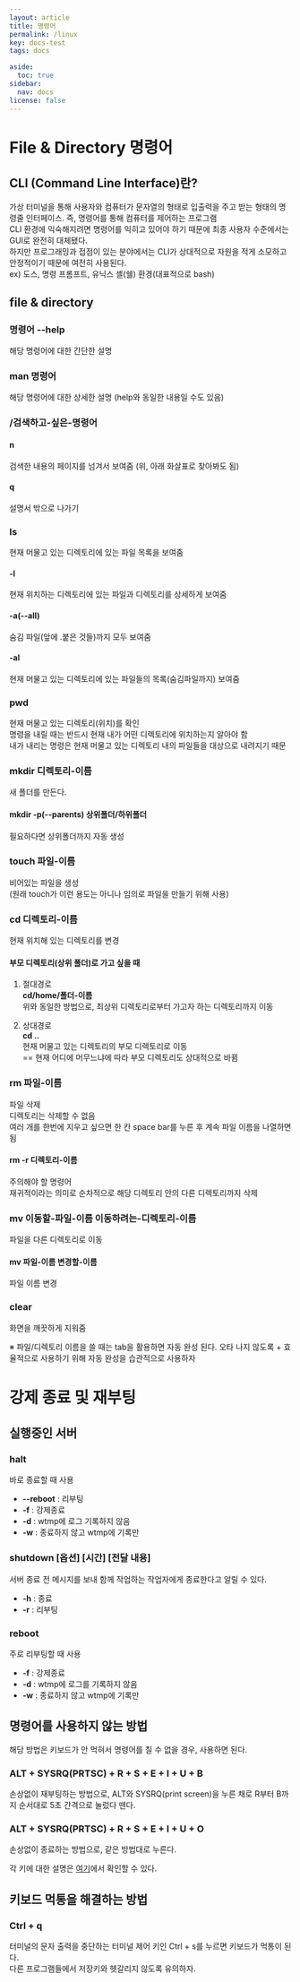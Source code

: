 ```yaml
---
layout: article
title: 명령어
permalink: /linux
key: docs-test
tags: docs

aside:
  toc: true
sidebar:
  nav: docs
license: false
---
```

<!--more-->
# File & Directory 명령어  
## CLI (Command Line Interface)란?  
가상 터미널을 통해 사용자와 컴퓨터가 문자열의 형태로 입출력을 주고 받는 형태의 명령줄 인터페이스. 즉, 명령어를 통해 컴퓨터를 제어하는 프로그램  
CLI 환경에 익숙해지려면 명령어를 익히고 있어야 하기 때문에 최종 사용자 수준에서는 GUI로 완전히 대체됐다.  
하지만 프로그래밍과 접점이 있는 분야에서는 CLI가 상대적으로 자원을 적게 소모하고 안정적이기 때문에 여전히 사용된다.  
ex) 도스, 명령 프롬프트, 유닉스 셸(쉘) 환경(대표적으로 bash)  

## file & directory  
### 명령어 --help  
해당 명령어에 대한 간단한 설명  

### man 명령어  
해당 명령어에 대한 상세한 설명 (help와 동일한 내용일 수도 있음)  

### /검색하고-싶은-명령어  
#### n  
검색한 내용의 페이지를 넘겨서 보여줌 (위, 아래 화살표로 찾아봐도 됨)  

#### q  
설명서 밖으로 나가기  

### ls  
현재 머물고 있는 디렉토리에 있는 파일 목록을 보여줌  

#### -l  
현재 위치하는 디렉토리에 있는 파일과 디렉토리를 상세하게 보여줌  

#### -a(--all)  
숨김 파일(앞에 .붙은 것들)까지 모두 보여줌  

#### -al  
현재 머물고 있는 디렉토리에 있는 파일들의 목록(숨김파일까지) 보여줌  

### pwd  
현재 머물고 있는 디렉토리(위치)를 확인  
명령을 내릴 때는 반드시 현재 내가 어떤 디렉토리에 위치하는지 알아야 함  
내가 내리는 명령은 현재 머물고 있는 디렉토리 내의 파일들을 대상으로 내려지기 때문  

### mkdir 디렉토리-이름  
새 폴더를 만든다.  

#### mkdir -p(--parents) 상위폴더/하위폴더  
필요하다면 상위폴더까지 자동 생성  

### touch 파일-이름  
비어있는 파일을 생성  
(원래 touch가 이런 용도는 아니나 임의로 파일을 만들기 위해 사용)  

### cd 디렉토리-이름  
현재 위치해 있는 디렉토리를 변경  

#### 부모 디렉토리(상위 폴더)로 가고 싶을 때  
1. 절대경로  
__cd/home/폴더-이름__  
위와 동일한 방법으로, 최상위 디렉토리로부터 가고자 하는 디렉토리까지 이동  

2. 상대경로  
__cd ..__  
현재 머물고 있는 디렉토리의 부모 디렉토리로 이동  
== 현재 어디에 머무느냐에 따라 부모 디렉토리도 상대적으로 바뀜  

### rm 파일-이름  
파일 삭제  
디렉토리는 삭제할 수 없음  
여러 개를 한번에 지우고 싶으면 한 칸 space bar를 누른 후 계속 파일 이름을 나열하면 됨  

#### rm -r 디렉토리-이름  
주의해야 할 명령어  
재귀적이라는 의미로 순차적으로 해당 디렉토리 안의 다른 디렉토리까지 삭제  

### mv 이동할-파일-이름 이동하려는-디렉토리-이름  
파일을 다른 디렉토리로 이동  

#### mv 파일-이름 변경할-이름  
파일 이름 변경  

### clear  
화면을 깨끗하게 지워줌  

※ 파일/디렉토리 이름을 쓸 때는 tab을 활용하면 자동 완성 된다. 오타 나지 않도록 + 효율적으로 사용하기 위해 자동 완성을 습관적으로 사용하자  

# 강제 종료 및 재부팅  
## 실행중인 서버 
### halt  
바로 종료할 때 사용  
- __--reboot__ : 리부팅  
- __-f__ : 강제종료  
- __-d__ : wtmp에 로그 기록하지 않음  
- __-w__ : 종료하지 않고 wtmp에 기록만

### shutdown [옵션] [시간] [전달 내용]  
서버 종료 전 메시지를 보내 함께 작업하는 작업자에게 종료한다고 알릴 수 있다.  
- __-h__ : 종료  
- __-r__ : 리부팅  

### reboot  
주로 리부팅할 때 사용  
- __-f__ : 강제종료
- __-d__ : wtmp에 로그를 기록하지 않음  
- __-w__ : 종료하지 않고 wtmp에 기록만  

## 명령어를 사용하지 않는 방법  
해당 방법은 키보드가 안 먹혀서 명령어를 칠 수 없을 경우, 사용하면 된다.  
### ALT + SYSRQ(PRTSC) + R + S + E + I + U + B  
손상없이 재부팅하는 방법으로, ALT와 SYSRQ(print screen)을 누른 채로 R부터 B까지 순서대로 5초 간격으로 눌렀다 뗀다.  

### ALT + SYSRQ(PRTSC) + R + S + E + I + U + O  
손상없이 종료하는 방법으로, 같은 방법대로 누른다.  

각 키에 대한 설명은 [여기](https://koreaubuntu.wordpress.com/2009/08/19/%EC%9A%B0%EB%B6%84%ED%88%AC%EC%9D%98-ctrlaltdel%EC%9D%80-%EB%AC%B4%EC%97%87%EC%9D%B8%EA%B0%80/)에서 확인할 수 있다.

## 키보드 먹통을 해결하는 방법  
### Ctrl + q  
터미널의 문자 출력을 중단하는 터미널 제어 키인 Ctrl + s를 누르면 키보드가 먹통이 된다.  
다른 프로그램들에서 저장키와 헷갈리지 않도록 유의하자.  
